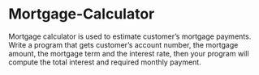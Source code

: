 # Mortgage-Calculator
Mortgage calculator is used to estimate customer’s mortgage payments. Write a program that gets customer’s account number, the mortgage amount, the mortgage term and the interest rate, then your program will compute the total interest and required monthly payment.

